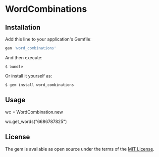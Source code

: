 # WordCombinations

## Installation

Add this line to your application's Gemfile:

```ruby
gem 'word_combinations'
```

And then execute:

    $ bundle

Or install it yourself as:

    $ gem install word_combinations

## Usage

wc = WordCombination.new

wc.get_words("6686787825")

## License

The gem is available as open source under the terms of the [MIT License](http://opensource.org/licenses/MIT).

